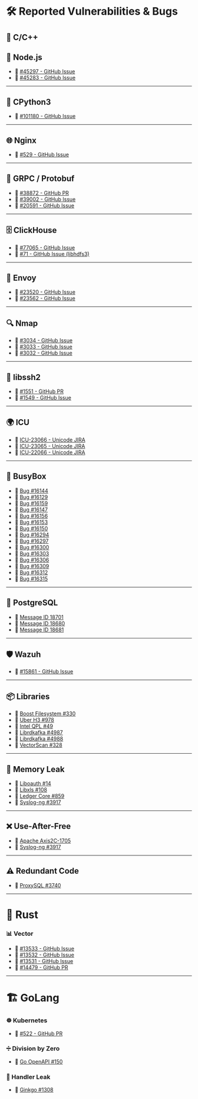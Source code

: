 # 🛠️ Reported Vulnerabilities & Bugs

## 🔹 C/C++



## 🌿 Node.js  
- 🔗 [#45297 - GitHub Issue](https://github.com/nodejs/node/issues/45297)  
- 🔗 [#45283 - GitHub Issue](https://github.com/nodejs/node/issues/45283)  

---

## 🐍 CPython3  
- 🔗 [#101180 - GitHub Issue](https://github.com/python/cpython/issues/101180)  

---

## 🌐 Nginx  
- 🔗 [#529 - GitHub Issue](https://github.com/nginx/nginx/issues/529)  

---

## 🔄 GRPC / Protobuf  
- 🔗 [#38872 - GitHub PR](https://github.com/grpc/grpc/pull/38872)  
- 🔗 [#39002 - GitHub Issue](https://github.com/grpc/grpc/issues/39002)  
- 🔗 [#20591 - GitHub Issue](https://github.com/protocolbuffers/protobuf/issues/20591)  

---

## 🗄️ ClickHouse  
- 🔗 [#77065 - GitHub Issue](https://github.com/ClickHouse/ClickHouse/issues/77065)  
- 🔗 [#71 - GitHub Issue (libhdfs3)](https://github.com/ClickHouse/libhdfs3/issues/71)  

---

## 🚦 Envoy  
- 🔗 [#23520 - GitHub Issue](https://github.com/envoyproxy/envoy/issues/23520)  
- 🔗 [#23562 - GitHub Issue](https://github.com/envoyproxy/envoy/issues/23562)  

---

## 🔍 Nmap  
- 🔗 [#3034 - GitHub Issue](https://github.com/nmap/nmap/issues/3034)  
- 🔗 [#3033 - GitHub Issue](https://github.com/nmap/nmap/issues/3033)  
- 🔗 [#3032 - GitHub Issue](https://github.com/nmap/nmap/issues/3032)  

---

## 🔑 libssh2  
- 🔗 [#1551 - GitHub PR](https://github.com/libssh2/libssh2/pull/1551)  
- 🔗 [#1549 - GitHub Issue](https://github.com/libssh2/libssh2/issues/1549)  

---

## 🌍 ICU  
- 🔗 [ICU-23066 - Unicode JIRA](https://unicode-org.atlassian.net/browse/ICU-23066)  
- 🔗 [ICU-23065 - Unicode JIRA](https://unicode-org.atlassian.net/browse/ICU-23065)  
- 🔗 [ICU-22066 - Unicode JIRA](https://unicode-org.atlassian.net/browse/ICU-22066)  

---

## 🔧 BusyBox  
- 🔗 [Bug #16144](https://bugs.busybox.net/show_bug.cgi?id=16144)  
- 🔗 [Bug #16129](https://bugs.busybox.net/show_bug.cgi?id=16129)  
- 🔗 [Bug #16159](https://bugs.busybox.net/show_bug.cgi?id=16159)  
- 🔗 [Bug #16147](https://bugs.busybox.net/show_bug.cgi?id=16147)  
- 🔗 [Bug #16156](https://bugs.busybox.net/show_bug.cgi?id=16156)  
- 🔗 [Bug #16153](https://bugs.busybox.net/show_bug.cgi?id=16153)  
- 🔗 [Bug #16150](https://bugs.busybox.net/show_bug.cgi?id=16150)  
- 🔗 [Bug #16294](https://bugs.busybox.net/show_bug.cgi?id=16294)  
- 🔗 [Bug #16297](https://bugs.busybox.net/show_bug.cgi?id=16297)  
- 🔗 [Bug #16300](https://bugs.busybox.net/show_bug.cgi?id=16300)  
- 🔗 [Bug #16303](https://bugs.busybox.net/show_bug.cgi?id=16303)  
- 🔗 [Bug #16306](https://bugs.busybox.net/show_bug.cgi?id=16306)  
- 🔗 [Bug #16309](https://bugs.busybox.net/show_bug.cgi?id=16309)  
- 🔗 [Bug #16312](https://bugs.busybox.net/show_bug.cgi?id=16312)  
- 🔗 [Bug #16315](https://bugs.busybox.net/show_bug.cgi?id=16315)  

---

## 🐘 PostgreSQL  
- 🔗 [Message ID 18701](https://www.postgresql.org/message-id/18701-806fe12aba430a7d%40postgresql.org)  
- 🔗 [Message ID 18680](https://www.postgresql.org/message-id/18680-398f1f32373e35de%40postgresql.org)  
- 🔗 [Message ID 18681](https://www.postgresql.org/message-id/18681-fd25f2e89b437ccd%40postgresql.org)  

---

## 🛡️ Wazuh  
- 🔗 [#15861 - GitHub Issue](https://github.com/wazuh/wazuh/issues/15861)  

---

## 📦 Libraries  
- 🔗 [Boost Filesystem #330](https://github.com/boostorg/filesystem/issues/330)  
- 🔗 [Uber H3 #978](https://github.com/uber/h3/issues/978)  
- 🔗 [Intel QPL #49](https://github.com/intel/qpl/issues/49)  
- 🔗 [Librdkafka #4987](https://github.com/confluentinc/librdkafka/issues/4987)  
- 🔗 [Librdkafka #4988](https://github.com/confluentinc/librdkafka/issues/4988)  
- 🔗 [VectorScan #328](https://github.com/VectorCamp/vectorscan/issues/328)  

---

## 🧠 Memory Leak  
- 🔗 [Liboauth #14](https://github.com/x42/liboauth/issues/14)  
- 🔗 [Libxls #108](https://github.com/libxls/libxls/issues/108)  
- 🔗 [Ledger Core #859](https://github.com/LedgerHQ/lib-ledger-core/issues/859)  
- 🔗 [Syslog-ng #3917](https://github.com/syslog-ng/syslog-ng/issues/3917)  

---

## ❌ Use-After-Free  
- 🔗 [Apache Axis2C-1705](https://issues.apache.org/jira/browse/AXIS2C-1705)  
- 🔗 [Syslog-ng #3917](https://github.com/syslog-ng/syslog-ng/issues/3917)  

---

## ⚠️ Redundant Code  
- 🔗 [ProxySQL #3740](https://github.com/sysown/proxysql/issues/3740)  

---

# 🦀 Rust  

### 📊 Vector  
- 🔗 [#13533 - GitHub Issue](https://github.com/vectordotdev/vector/issues/13533)  
- 🔗 [#13532 - GitHub Issue](https://github.com/vectordotdev/vector/issues/13532)  
- 🔗 [#13531 - GitHub Issue](https://github.com/vectordotdev/vector/issues/13531)  
- 🔗 [#14479 - GitHub PR](https://github.com/vectordotdev/vector/pull/14479)  

---

# 🏗️ GoLang  

### ☸️ Kubernetes  
- 🔗 [#522 - GitHub PR](https://github.com/kubernetes/kube-openapi/pull/522)  

### ➗ Division by Zero  
- 🔗 [Go OpenAPI #150](https://github.com/go-openapi/validate/issues/150)  

### 🔄 Handler Leak  
- 🔗 [Ginkgo #1308](https://github.com/onsi/ginkgo/issues/1308)  

